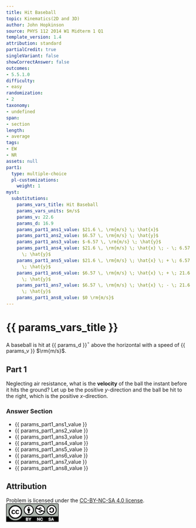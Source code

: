 ```yaml
---
title: Hit Baseball
topic: Kinematics(2D and 3D)
author: John Hopkinson
source: PHYS 112 2014 W1 Midterm 1 Q1
template_version: 1.4
attribution: standard
partialCredit: true
singleVariant: false
showCorrectAnswer: false
outcomes:
- 5.5.1.0
difficulty:
- easy
randomization:
- 2
taxonomy:
- undefined
span:
- section
length:
- average
tags:
- EW
- NR
assets: null
part1:
  type: multiple-choice
  pl-customizations:
    weight: 1
myst:
  substitutions:
    params_vars_title: Hit Baseball
    params_vars_units: $m/s$
    params_v: 22.6
    params_d: 16.9
    params_part1_ans1_value: $21.6 \, \rm{m/s} \; \hat{x}$
    params_part1_ans2_value: $6.57 \, \rm{m/s} \; \hat{y}$
    params_part1_ans3_value: $-6.57 \, \rm{m/s} \; \hat{y}$
    params_part1_ans4_value: $21.6 \, \rm{m/s} \; \hat{x} \; - \; 6.57 \, \rm{m/s}
      \; \hat{y}$
    params_part1_ans5_value: $21.6 \, \rm{m/s} \; \hat{x} \; + \; 6.57 \, \rm{m/s}
      \; \hat{y}$
    params_part1_ans6_value: $6.57 \, \rm{m/s} \; \hat{x} \; + \; 21.6 \, \rm{m/s}
      \; \hat{y}$
    params_part1_ans7_value: $6.57 \, \rm{m/s} \; \hat{x} \; - \; 21.6 \, \rm{m/s}
      \; \hat{y}$
    params_part1_ans8_value: $0 \rm{m/s}$
---
```

# {{ params_vars_title }}
A baseball is hit at {{ params_d }}$^\circ$ above the horizontal with a speed of {{ params_v }} $\rm{m/s}$.

## Part 1

Neglecting air resistance, what is the **velocity** of the ball the instant before it hits the ground? Let up be the positive $y$-direction and the ball be hit to the right, which is the positive $x$-direction.

### Answer Section

- {{ params_part1_ans1_value }}
- {{ params_part1_ans2_value }}
- {{ params_part1_ans3_value }}
- {{ params_part1_ans4_value }}
- {{ params_part1_ans5_value }}
- {{ params_part1_ans6_value }}
- {{ params_part1_ans7_value }}
- {{ params_part1_ans8_value }}

## Attribution

Problem is licensed under the [CC-BY-NC-SA 4.0 license](https://creativecommons.org/licenses/by-nc-sa/4.0/).<br> ![The Creative Commons 4.0 license requiring attribution-BY, non-commercial-NC, and share-alike-SA license.](https://raw.githubusercontent.com/firasm/bits/master/by-nc-sa.png)